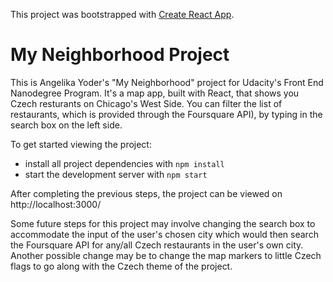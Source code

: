 This project was bootstrapped with [Create React App](https://github.com/facebook/create-react-app).
# My Neighborhood Project

This is Angelika Yoder's "My Neighborhood" project for Udacity's Front End Nanodegree Program.
It's a map app, built with React,  that shows you Czech resturants on Chicago's West Side. You can filter the list of restaurants, which is provided through the Foursquare API), by typing in the search box on the left side.

To get started viewing the project:

* install all project dependencies with `npm install`
* start the development server with `npm start`

After completing the previous steps, the project can be viewed on http://localhost:3000/

Some future steps for this project may involve changing the search box to accommodate the input of the user's chosen city which would then search the Foursquare API for any/all Czech restaurants in the user's own city. Another possible change may be to change the map markers to little Czech flags to go along with the Czech theme of the project.

